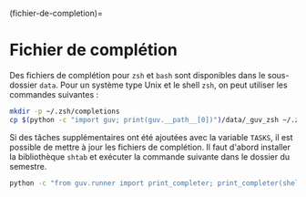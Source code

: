 
(fichier-de-completion)=

# Fichier de complétion

Des fichiers de complétion pour `zsh` et `bash` sont disponibles
dans le sous-dossier `data`. Pour un système type Unix et le shell
`zsh`, on peut utiliser les commandes suivantes :

```bash
mkdir -p ~/.zsh/completions
cp $(python -c "import guv; print(guv.__path__[0])")/data/_guv_zsh ~/.zsh/completions/_guv
```

Si des tâches supplémentaires ont été ajoutées avec la variable
`TASKS`, il est possible de mettre à jour les fichiers de complétion.
Il faut d'abord installer la bibliothèque `shtab` et exécuter la
commande suivante dans le dossier du semestre.

```bash
python -c "from guv.runner import print_completer; print_completer(shell='zsh')" > ~/.zsh/completions/_guv
```
